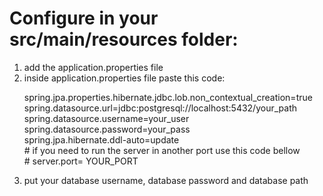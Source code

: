 <h1>Configure in your src/main/resources folder:</h1>

<ol>
<li>add the application.properties file</li>
<li>
inside application.properties file paste this code: 
<p>spring.jpa.properties.hibernate.jdbc.lob.non_contextual_creation=true</br>
spring.datasource.url=jdbc:postgresql://localhost:5432/your_path</br>
spring.datasource.username=your_user</br>
spring.datasource.password=your_pass</br>
spring.jpa.hibernate.ddl-auto=update</br>
# if you need to run the server in another port use this code bellow </br>
# server.port= YOUR_PORT 
</p>
</li>
<li>put your database username, database password and database path</li>

</ol>

